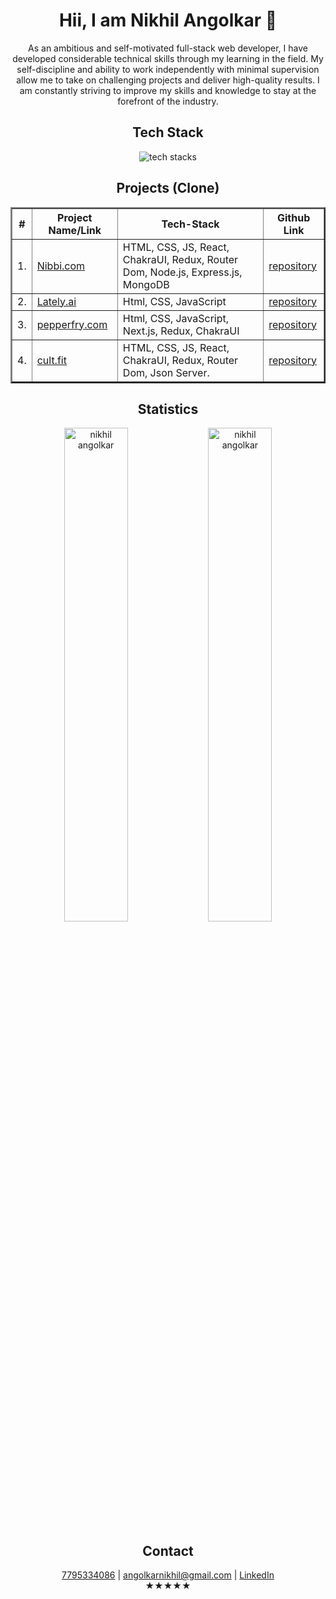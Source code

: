 <div align="center">
  <h1>Hii, I am Nikhil Angolkar 👋</h1>
  <p>As an ambitious and self-motivated full-stack web developer, I have developed considerable technical skills through my learning in the field. My self-discipline and ability to work independently with minimal supervision allow me to take on challenging projects and deliver high-quality results. I am constantly striving to improve my skills and knowledge to stay at the forefront of the industry.</p>
 <h2>Tech Stack</h2>
 <img src="https://user-images.githubusercontent.com/107465553/215518951-482a4d49-8c9c-49f5-8ef0-d39a7b3a0b4d.jpg" alt="tech stacks"/>  
   <h2>Projects (Clone)</h2>
  <table align="center" border="2">
    <thead>
      <tr>
        <th>#</th>
        <th>Project Name/Link</th>
        <th>Tech-Stack</th>
        <th>Github Link</th>
      </tr>
    </thead>
    <tbody>
      <tr>
        <td>1.</td>
        <td>
          <a href="https://nibbi.vercel.app/">Nibbi.com</a>
        </td>
        <td>HTML, CSS, JS, React, ChakraUI, Redux, Router Dom, Node.js, Express.js, MongoDB</td>
        <td>
          <a href="https://github.com/capitalN/nibbi.com">repository</a>
        </td>
      </tr>
      <tr>
        <td>2.</td>
        <td>
          <a href="https://dulcet-marigold-6dca17.netlify.app/">Lately.ai</a>
        </td>
        <td>Html, CSS, JavaScript</td>
        <td>
          <a href="https://github.com/capitalN/lately.ai">repository</a>
        </td>
      </tr>
      <tr>
        <td>3.</td>
        <td>
          <a href="https://home-interior-one.vercel.app/">pepperfry.com</a>
        </td>
        <td>Html, CSS, JavaScript, Next.js, Redux, ChakraUI</td>
        <td>
          <a href="https://github.com/capitalN/scrawny-meat-2282">repository</a>
        </td>
      </tr>
      <tr>
        <td>4.</td>
        <td>
          <a href="https://cult-fit-psi.vercel.app">cult.fit</a>
        </td>
        <td>HTML, CSS, JS, React, ChakraUI, Redux, Router Dom, Json Server.</td>
        <td>
          <a href="https://github.com/capitalN/cult.fit">repository</a>
        </td>
      </tr>
    </tbody>
  </table>
  <h2>Statistics</h3>
   <div align="space-between">
      <img width="45%"
        src="https://github-readme-stats.vercel.app/api/top-langs?username=capitalN&show_icons=true&locale=en&layout=compact&theme=dark&hide_border=true&include_all_commits=false&count_private=false"
        alt="nikhil angolkar"
      />
      <img width="45%"
        src="https://github-readme-stats.vercel.app/api?username=capitalN&show_icons=true&locale=en&theme=dark&hide_border=true&include_all_commits=false&count_private=false"
        alt="nikhil angolkar"
      />
  </div>
  <div>
    <h2>Contact</h3>
    <a href="7795334086" target="_blank">7795334086</a> |
    <a href="mailto:angolkarnikhil@gmail.com" target="_blank"
      >angolkarnikhil@gmail.com</a
    >
    |
    <a
      href="https://www.linkedin.com/in/nikhil-angolkar-62722a19b/"
      target="_blank"
      >LinkedIn</a
    >
  </div>
  ★★★★★
</div>

